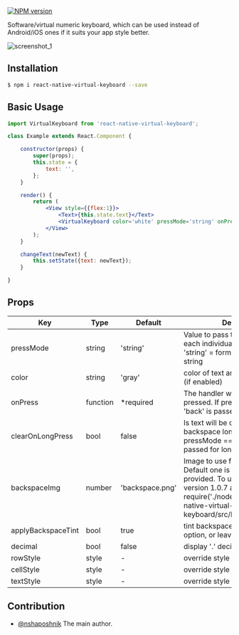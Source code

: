 [![NPM version](https://badge.fury.io/js/react-native-virtual-keyboard.svg)](http://badge.fury.io/js/react-native-virtual-keyboard)

Software/virtual numeric keyboard, which can be used instead of Android/iOS ones if it suits your app style better.

![screenshot_1](https://raw.github.com/nshaposhnik/react-native-virtual-keyboard/master/example/screenshot.jpg)

## Installation
```bash
$ npm i react-native-virtual-keyboard --save
```

## Basic Usage
```jsx
import VirtualKeyboard from 'react-native-virtual-keyboard';

class Example extends React.Component {

	constructor(props) {
		super(props);
		this.state = {
			text: '',
		};
	}

	render() {
		return (
			<View style={{flex:1}}>
				<Text>{this.state.text}</Text>
				<VirtualKeyboard color='white' pressMode='string' onPress={(val) => this.changeText(val)} />
			</View>
		);
	}

	changeText(newText) {
		this.setState({text: newText});
	}

}
```

## Props

| Key | Type | Default | Description |
| --- | --- | --- | --- |
| pressMode | string | 'string' | Value to pass to onPress. 'char' = each individual pressed symbol, 'string' = form and pass whole string |
| color | string | 'gray' | color of text and backspace tinting (if enabled) |
| onPress | function | \*required | The handler when a key is pressed. If pressMode === 'char', 'back' is passed for backspace |
| clearOnLongPress | bool | false | Is text will be cleared on backspace long press, or in pressMode === 'char', 'clear' is passed for long press |
| backspaceImg | number | 'backspace.png' | Image to use for backspace. Default one is used if nothing is provided. To use image from version 1.0.7 and below, use require('./node_modules/react-native-virtual-keyboard/src/backspace_old.png') |
| applyBackspaceTint | bool | true | tint backspace with tintColor style option, or leave it as it is |
| decimal | bool | false | display '.' decimal on keyboard |
| rowStyle | style | - | override style for rows |
| cellStyle | style | - | override style for cells |
| textStyle | style | - | override style for text |

## Contribution

- [@nshaposhnik](mailto:shaposhnik.nikita@gmail.com) The main author.
